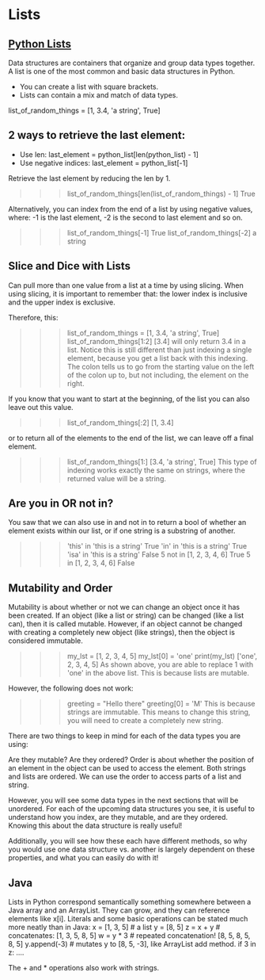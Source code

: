 

# Lists

## [Python Lists](https://classroom.udacity.com/courses/ud1110/lessons/c06382b2-cb27-4aac-a2bd-eb754fd13914/concepts/9f46a018-d86f-4942-83d9-61abf2a9871e)

Data structures are containers that organize and group data types together. 
A list is one of the most common and basic data structures in Python.

- You can create a list with square brackets. 
- Lists can contain a mix and match of data types.

list_of_random_things = [1, 3.4, 'a string', True]

## 2 ways to retrieve the last element:
- Use len: last_element = python_list[len(python_list) - 1]
- Use negative indices:  last_element = python_list[-1]

Retrieve the last element by reducing the len by 1. 
>>> list_of_random_things[len(list_of_random_things) - 1] 
True

Alternatively, you can index from the end of a list by using negative values, where:
-1 is the last element, 
-2 is the second to last element
and so on.

>>> list_of_random_things[-1] 
True
>>> list_of_random_things[-2] 
a string

## Slice and Dice with Lists
Can pull more than one value from a list at a time by using slicing. 
When using slicing, it is important to remember that:
the lower index is inclusive and
the upper index is exclusive.

Therefore, this:

>>> list_of_random_things = [1, 3.4, 'a string', True]
>>> list_of_random_things[1:2]
[3.4]
will only return 3.4 in a list. 
Notice this is still different than just indexing a single element, because you get a list back with this indexing. 
The colon tells us to go from the starting value on the left of the colon up to, but not including, the element on the right.

If you know that you want to start at the beginning, of the list you can also leave out this value.
>>> list_of_random_things[:2]
[1, 3.4]

or to return all of the elements to the end of the list, we can leave off a final element.
>>> list_of_random_things[1:]
[3.4, 'a string', True]
This type of indexing works exactly the same on strings, where the returned value will be a string.

## Are you in OR not in?
You saw that we can also use in and not in to return a bool of whether an element exists within our list, or if one string is a substring of another.

>>> 'this' in 'this is a string'
True
>>> 'in' in 'this is a string'
True
>>> 'isa' in 'this is a string'
False
>>> 5 not in [1, 2, 3, 4, 6]
True
>>> 5 in [1, 2, 3, 4, 6]
False

## Mutability and Order
Mutability is about whether or not we can change an object once it has been created. If an object (like a list or string) can be changed (like a list can), then it is called mutable. However, if an object cannot be changed with creating a completely new object (like strings), then the object is considered immutable.

>>> my_lst = [1, 2, 3, 4, 5]
>>> my_lst[0] = 'one'
>>> print(my_lst)
['one', 2, 3, 4, 5]
As shown above, you are able to replace 1 with 'one' in the above list. This is because lists are mutable.

However, the following does not work:

>>> greeting = "Hello there"
>>> greeting[0] = 'M'
This is because strings are immutable. This means to change this string, you will need to create a completely new string.

There are two things to keep in mind for each of the data types you are using:

Are they mutable?
Are they ordered?
Order is about whether the position of an element in the object can be used to access the element. Both strings and lists are ordered. We can use the order to access parts of a list and string.

However, you will see some data types in the next sections that will be unordered. For each of the upcoming data structures you see, it is useful to understand how you index, are they mutable, and are they ordered. Knowing this about the data structure is really useful!

Additionally, you will see how these each have different methods, so why you would use one data structure vs. another is largely dependent on these properties, and what you can easily do with it!
 



## Java




Lists in Python correspond semantically something somewhere between a Java array and an ArrayList.  They can grow, and they can reference elements like x[i].
Literals and some basic operations can be stated much more neatly than in Java:
x = [1, 3, 5]  # a list
y = [8, 5]
z = x + y # concatenates:  [1, 3, 5, 8, 5]
w = y * 3 # repeated concatenation!  [8, 5, 8, 5, 8, 5]
y.append(-3) # mutates y to [8, 5, -3], like ArrayList add method.
if 3 in z:
    ....

The + and * operations also work with strings.

